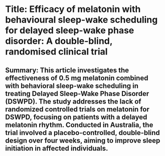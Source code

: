 # Title: Efficacy of melatonin with behavioural sleep-wake scheduling for delayed sleep-wake phase disorder: A double-blind, randomised clinical trial

## Summary: This article investigates the effectiveness of 0.5 mg melatonin combined with behavioral sleep-wake scheduling in treating Delayed Sleep-Wake Phase Disorder (DSWPD). The study addresses the lack of randomized controlled trials on melatonin for DSWPD, focusing on patients with a delayed melatonin rhythm. Conducted in Australia, the trial involved a placebo-controlled, double-blind design over four weeks, aiming to improve sleep initiation in affected individuals.